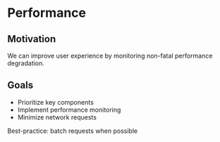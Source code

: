# Performance

## Motivation

We can improve user experience by monitoring non-fatal performance degradation.

## Goals

* Prioritize key components
* Implement performance monitoring
* Minimize network requests

Best-practice: batch requests when possible